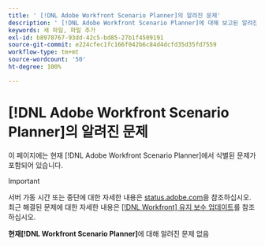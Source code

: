 ```yaml
---
title: ' [!DNL Adobe Workfront Scenario Planner]의 알려진 문제'
description: ' [!DNL Adobe Workfront Scenario Planner]에 대해 보고된 알려진 문제'
keywords: 새 파일, 파일 추가
exl-id: b8978767-93dd-42c5-bd85-27b1f4509191
source-git-commit: e224cfec1fc166f042b6c84d4dcfd35d35fd7559
workflow-type: tm+mt
source-wordcount: '50'
ht-degree: 100%

---
```


# [!DNL Adobe Workfront Scenario Planner]의 알려진 문제

이 페이지에는 현재 [!DNL Adobe Workfront Scenario Planner]에서 식별된 문제가 포함되어 있습니다.

>[!IMPORTANT]
>
>서버 가동 시간 또는 중단에 대한 자세한 내용은 [status.adobe.com](https://status.adobe.com)을 참조하십시오. 최근 해결된 문제에 대한 자세한 내용은 [[!DNL Workfront] 유지 보수 업데이트](../maintenance/current-updates.md)를 참조하십시오.

**현재[!DNL Workfront Scenario Planner]**&#x200B;에 대해 알려진 문제 없음
<!--


-->
